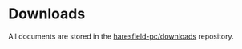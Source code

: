 # Downloads

All documents are stored in the [haresfield-pc/downloads](https://github.com/haresfield-pc/downloads) repository.

